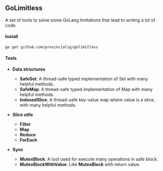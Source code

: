 ## GoLimitless

A set of tools to solve some GoLang limitations that lead to writing a lot of code.

#### Install
```bash
go get github.com/provincialig/golimitless
```

#### Tools

- **Data structures**
  - **SafeSet**: A thread-safe typed implementation of Set with many helpful methods.
  - **SafeMap**: A thread-safe typed implementation of Map with many helpful methods.
  - **IndexedSlice**: A thread-safe key-value map where value is a slice, with many helpful methods.

- **Slice utils**
  - **Filter**
  - **Map**
  - **Reduce**
  - **ForEach**

- **Sync**
  - **MutexBlock**: A tool used for execute many operations in safe block.
  - **MutexBlockWithValue**: Like **MutexBlock** with return value.